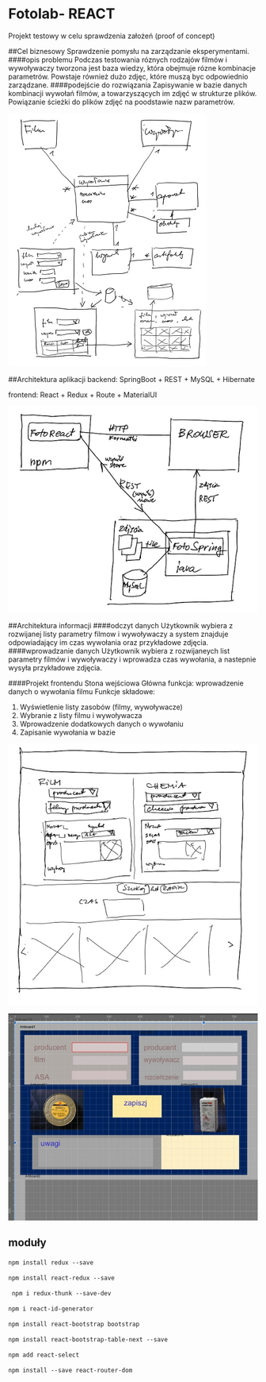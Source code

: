 # Fotolab- REACT

Projekt testowy w celu sprawdzenia założeń (proof of concept)

##Cel biznesowy
Sprawdzenie pomysłu na zarządzanie eksperymentami.
####opis problemu
Podczas testowania róznych rodzajów filmów i wywoływaczy tworzona jest baza wiedzy, która obejmuje rózne kombinacje parametrów. Powstaje również dużo zdjęc, które muszą byc odpowiednio zarządzane. 
####podejście do rozwiązania
Zapisywanie w bazie danych kombinacji wywołań filmów, a towarzyszących im zdjęć w strukturze plików. Powiązanie ścieżki do plików zdjęć na poodstawie nazw parametrów.

![a](szkic.jpg) 
 

##Architektura aplikacji
backend: SpringBoot + REST + MySQL + Hibernate

frontend: React + Redux + Route + MaterialUI

![a](wcm28m.jpg)

##Architektura informacji
####odczyt danych
Użytkownik wybiera z rozwijanej listy parametry filmow i wywoływaczy a system znajduje odpowiadający im czas wywołania oraz przykładowe zdjęcia.
####wprowadzanie danych
Użytkownik wybiera z rozwijaneych list parametry filmów i wywoływaczy i wprowadza czas wywołania, a nastepnie wysyła przykładowe zdjęcia.

####Projekt frontendu
Stona wejściowa
Główna funkcja: wprowadzenie danych o wywołania filmu
Funkcje składowe:
1.	Wyświetlenie listy zasobów (filmy, wywoływacze)
2.	Wybranie z listy filmu i wywoływacza
3.	Wprowadzenie dodatkowych danych o wywołaniu
4.	Zapisanie wywołania w bazie

![](wcm69.jpg)

![](fotolab_projekt_graficzny1.jpg)







## moduły

`npm install redux --save`

`npm install react-redux --save`
 
` npm i redux-thunk --save-dev`

`npm i react-id-generator`

`npm install react-bootstrap bootstrap`

`npm install react-bootstrap-table-next --save`

`npm add react-select`

`npm install --save react-router-dom`

